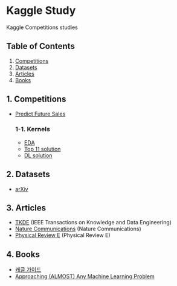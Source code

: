 # Kaggle Study
Kaggle Competitions studies

## Table of Contents

1. [Competitions](https://github.com/Around-30/Kaggle/#1-competitions)
2. [Datasets](https://github.com/Around-30/Kaggle/#2-datasets)
3. [Articles](https://github.com/Around-30/Kaggle/#3-articles)
4. [Books](https://github.com/Around-30/Kaggle/#4-books)

## 1. Competitions
* [Predict Future Sales](https://www.kaggle.com/c/competitive-data-science-predict-future-sales)
  ### 1-1. Kernels
  * [EDA](https://www.kaggle.com/noeasywayout/eda-fe-lgbm-model)
  * [Top 11 solution](https://www.kaggle.com/szhou42/predict-future-sales-top-11-solution)
  * [DL solution](https://www.kaggle.com/dimitreoliveira/deep-learning-for-time-series-forecasting)


## 2. Datasets
* [arXiv](https://www.kaggle.com/Cornell-University/arxiv)

## 3. Articles
* [TKDE](https://www.computer.org/csdl/journal/tk) (IEEE Transactions on Knowledge and Data Engineering)
* [Nature Communications](https://www.nature.com/ncomms/) (Nature Communications)
* [Physical Review E](https://journals.aps.org/pre/) (Physical Review E)

## 4. Books
* [캐글 가이드](http://www.yes24.com/Product/Goods/90964592)
* [Approaching (ALMOST) Any Machine Learning Problem](https://www.amazon.com/Approaching-Almost-Machine-Learning-Problem-ebook/dp/B089P13QHT)



